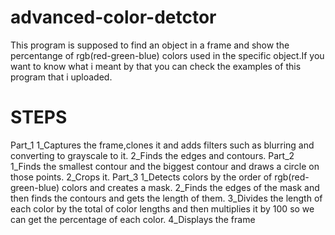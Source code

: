# advanced-color-detctor
This program is supposed to find an object in a frame and show the percentange of rgb(red-green-blue) colors used in the specific object.If you want to know what i meant by that you can check the examples of this program that i uploaded.
# STEPS
Part_1
1_Captures the frame,clones it and adds filters such as blurring and converting to grayscale to it.
2_Finds the edges and contours.
Part_2
1_Finds the smallest contour and the biggest contour and draws a circle on those points.
2_Crops it.
Part_3
1_Detects colors by the order of rgb(red-green-blue) colors and creates a mask.
2_Finds the edges of the mask and then finds the contours and gets the length of them.
3_Divides the length of each color by the total of color lengths and then multiplies it by 100 so we can get the percentage of each color.
4_Displays the frame
